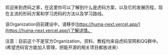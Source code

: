 欢迎来到虎码之家，在这里你可以了解到什么是虎码方案，以及它的发展历程，现在主流的形码方案和学习虎码的方法以及学习路线。

该Organization目前建设中，请移步[https://huma-next.vercel.app/](https://huma-next.vercel.app/)了解详情。

注意：目前这个不是官方Organization，资料、教程均来自虎码官网和QQ群中。(希望虎码官方能加入管理，把能开源的相关项目都放进来）
